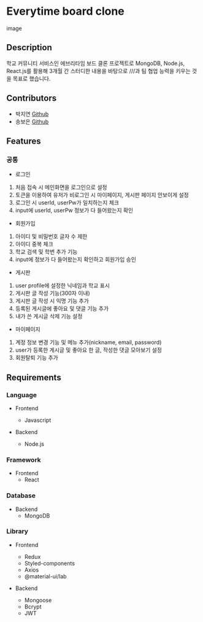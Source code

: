# Everytime board clone

image

## Description

학교 커뮤니티 서비스인 에브리타임 보드 클론 프로젝트로 MongoDB, Node.js, React.js를 활용해 3개월 간 스터디한 내용을 바탕으로 ///과 팀 협업 능력을 키우는 것을 목표로 했습니다.

## Contributors

- 박지연 [Github](https://github.com/gparkkii)
- 송보은 [Github](https://github.com/Boeun05)

## Features

### 공통

- 로그인
1. 처음 접속 시 메인화면을 로그인으로 설정
2. 토큰을 이용하여 유저가 비로그인 시 마이페이지, 게시판 페이지 안보이게 설정
3. 로그인 시 userId, userPw가 일치하는지 체크
4. input에 userId, userPw 정보가 다 들어왔는지 확인
- 회원가입
1. 아이디 및 비밀번호 글자 수 제한
2. 아이디 중복 체크
3. 학교 검색 및 학번 추가 기능
4. input에 정보가 다 들어왔는지 확인하고 회원가입 승인
- 게시판
1. user profile에 설정한 닉네임과 학교 표시
2. 게시판 글 작성 기능(300자 이내)
3. 게시판 글 작성 시 익명 기능 추가
4. 등록된 게시글에 좋아요 및 댓글 기능 추가
5. 내가 쓴 게시글 삭제 기능 설정
- 마이페이지
1. 계정 정보 변경 기능 및 메뉴 추가(nickname, email, password)
2. user가 등록한 게시글 및 좋아요 한 글, 작성한 댓글 모아보기 설정
3. 회원탈퇴 기능 추가

## Requirements

### Language
- Frontend
  - Javascript
  
- Backend
  - Node.js
  
### Framework
- Frontend
  - React
  
### Database
- Backend
  - MongoDB
  
### Library
- Frontend
  - Redux
  - Styled-components
  - Axios
  - @material-ui/lab

- Backend
  - Mongoose
  - Bcrypt
  - JWT

